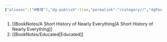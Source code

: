 ```yaml
---
{"aliases":["#教育"],"dg-publish":true,"permalink":"/category//","dgPassFrontmatter":true,"created":"2024-11-28T14:16:35.231+08:00","updated":"2024-11-28T14:36:57.200+08:00"}
---
```


1. [[BookNotes/A Short History of Nearly Everything\|A Short History of Nearly Everything]]
2. [[BookNotes/Educated\|Educated]]